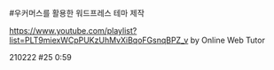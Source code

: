 #우커머스를 활용한 워드프레스 테마 제작

https://www.youtube.com/playlist?list=PLT9miexWCpPUKzUhMvXiBqoFGsnqBPZ_v
by Online Web Tutor

210222 #25 0:59
